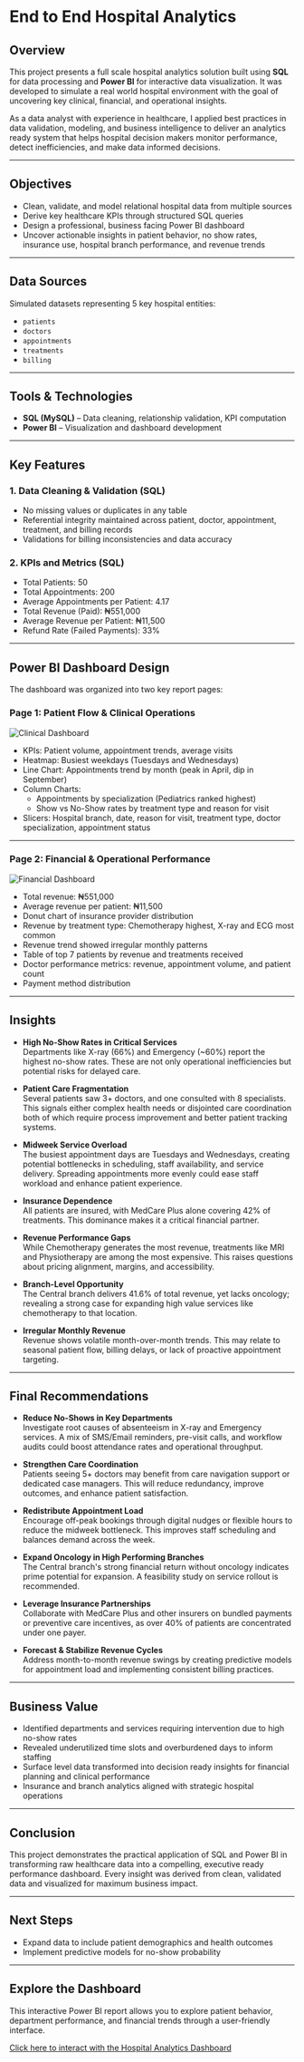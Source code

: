 # End to End Hospital Analytics

## Overview

This project presents a full scale hospital analytics solution built using **SQL** for data processing and **Power BI** for interactive data visualization. It was developed to simulate a real world hospital environment with the goal of uncovering key clinical, financial, and operational insights.

As a data analyst with experience in healthcare, I applied best practices in data validation, modeling, and business intelligence to deliver an analytics ready system that helps hospital decision makers monitor performance, detect inefficiencies, and make data informed decisions.

---

## Objectives

- Clean, validate, and model relational hospital data from multiple sources  
- Derive key healthcare KPIs through structured SQL queries  
- Design a professional, business facing Power BI dashboard  
- Uncover actionable insights in patient behavior, no show rates, insurance use, hospital branch performance, and revenue trends

---

## Data Sources

Simulated datasets representing 5 key hospital entities:

- `patients`
- `doctors`
- `appointments`
- `treatments`
- `billing`

---

## Tools & Technologies

- **SQL (MySQL)** – Data cleaning, relationship validation, KPI computation  
- **Power BI** – Visualization and dashboard development  

---

## Key Features

### 1. Data Cleaning & Validation (SQL)

- No missing values or duplicates in any table  
- Referential integrity maintained across patient, doctor, appointment, treatment, and billing records  
- Validations for billing inconsistencies and data accuracy

### 2. KPIs and Metrics (SQL)

- Total Patients: 50  
- Total Appointments: 200  
- Average Appointments per Patient: 4.17  
- Total Revenue (Paid): ₦551,000  
- Average Revenue per Patient: ₦11,500  
- Refund Rate (Failed Payments): 33%

---

## Power BI Dashboard Design

The dashboard was organized into two key report pages:

### Page 1: Patient Flow & Clinical Operations

![Clinical Dashboard](https://github.com/aminahol/Hospital-Analytics-Case-Study/raw/7538d5eb8400b7a12259a1c1abc8df3125bf6c9b/Hospital%20Analytics%20(1)_page-0001.jpg)

- KPIs: Patient volume, appointment trends, average visits  
- Heatmap: Busiest weekdays (Tuesdays and Wednesdays)  
- Line Chart: Appointments trend by month (peak in April, dip in September)  
- Column Charts:
  - Appointments by specialization (Pediatrics ranked highest)
  - Show vs No-Show rates by treatment type and reason for visit  
- Slicers: Hospital branch, date, reason for visit, treatment type, doctor specialization, appointment status


---

### Page 2: Financial & Operational Performance

![Financial Dashboard](https://github.com/aminahol/Hospital-Analytics-Case-Study/raw/7538d5eb8400b7a12259a1c1abc8df3125bf6c9b/Hospital%20Analytics%20(1)_page-0002.jpg)

- Total revenue: ₦551,000  
- Average revenue per patient: ₦11,500  
- Donut chart of insurance provider distribution  
- Revenue by treatment type: Chemotherapy highest, X-ray and ECG most common  
- Revenue trend showed irregular monthly patterns  
- Table of top 7 patients by revenue and treatments received  
- Doctor performance metrics: revenue, appointment volume, and patient count  
- Payment method distribution  


---


## Insights

- **High No-Show Rates in Critical Services**  
  Departments like X-ray (66%) and Emergency (~60%) report the highest no-show rates. These are not only operational inefficiencies but potential risks for delayed care.

- **Patient Care Fragmentation**  
  Several patients saw 3+ doctors, and one consulted with 8 specialists. This signals either complex health needs or disjointed care coordination both of which require process improvement and better patient tracking systems.

- **Midweek Service Overload**  
  The busiest appointment days are Tuesdays and Wednesdays, creating potential bottlenecks in scheduling, staff availability, and service delivery. Spreading appointments more evenly could ease staff workload and enhance patient experience.

- **Insurance Dependence**  
  All patients are insured, with MedCare Plus alone covering 42% of treatments. This dominance makes it a critical financial partner.

- **Revenue Performance Gaps**  
  While Chemotherapy generates the most revenue, treatments like MRI and Physiotherapy are among the most expensive. This raises questions about pricing alignment, margins, and accessibility.

- **Branch-Level Opportunity**  
  The Central branch delivers 41.6% of total revenue, yet lacks oncology; revealing a strong case for expanding high value services like chemotherapy to that location.

- **Irregular Monthly Revenue**  
  Revenue shows volatile month-over-month trends. This may relate to seasonal patient flow, billing delays, or lack of proactive appointment targeting.

---

## Final Recommendations

- **Reduce No-Shows in Key Departments**  
  Investigate root causes of absenteeism in X-ray and Emergency services. A mix of SMS/Email reminders, pre-visit calls, and workflow audits could boost attendance rates and operational throughput.

- **Strengthen Care Coordination**  
  Patients seeing 5+ doctors may benefit from care navigation support or dedicated case managers. This will reduce redundancy, improve outcomes, and enhance patient satisfaction.

- **Redistribute Appointment Load**  
  Encourage off-peak bookings through digital nudges or flexible hours to reduce the midweek bottleneck. This improves staff scheduling and balances demand across the week.

- **Expand Oncology in High Performing Branches**  
  The Central branch's strong financial return without oncology indicates prime potential for expansion. A feasibility study on service rollout is recommended.

- **Leverage Insurance Partnerships**  
  Collaborate with MedCare Plus and other insurers on bundled payments or preventive care incentives, as over 40% of patients are concentrated under one payer.

- **Forecast & Stabilize Revenue Cycles**  
  Address month-to-month revenue swings by creating predictive models for appointment load and implementing consistent billing practices.

---


## Business Value

- Identified departments and services requiring intervention due to high no-show rates  
- Revealed underutilized time slots and overburdened days to inform staffing  
- Surface level data transformed into decision ready insights for financial planning and clinical performance  
- Insurance and branch analytics aligned with strategic hospital operations

---

## Conclusion

This project demonstrates the practical application of SQL and Power BI in transforming raw healthcare data into a compelling, executive ready performance dashboard. Every insight was derived from clean, validated data and visualized for maximum business impact.

---

## Next Steps

- Expand data to include patient demographics and health outcomes  
- Implement predictive models for no-show probability

---

## Explore the Dashboard

This interactive Power BI report allows you to explore patient behavior, department performance, and financial trends through a user-friendly interface.

[Click here to interact with the Hospital Analytics Dashboard](https://app.powerbi.com/view?r=eyJrIjoiZjQwMDUyMzgtNTRjMy00ZGJmLWI0ZDgtZDI2ZWYwOWQyZDYwIiwidCI6IjEwMWQ0NjY0LTg3OGEtNGUzYi04N2Y3LTc4ZjA4Yjc2MjhiYSJ9)


